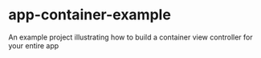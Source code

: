 # app-container-example
An example project illustrating how to build a container view controller for your entire app
